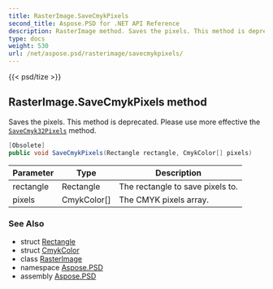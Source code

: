 ```yaml
---
title: RasterImage.SaveCmykPixels
second_title: Aspose.PSD for .NET API Reference
description: RasterImage method. Saves the pixels. This method is deprecated. Please use more effective the SaveCmyk32Pixels method
type: docs
weight: 530
url: /net/aspose.psd/rasterimage/savecmykpixels/
---
```

{{< psd/tize >}}
## RasterImage.SaveCmykPixels method

Saves the pixels. This method is deprecated. Please use more effective the [`SaveCmyk32Pixels`](../savecmyk32pixels/) method.

```csharp
[Obsolete]
public void SaveCmykPixels(Rectangle rectangle, CmykColor[] pixels)
```

| Parameter | Type | Description |
| --- | --- | --- |
| rectangle | Rectangle | The rectangle to save pixels to. |
| pixels | CmykColor[] | The CMYK pixels array. |

### See Also

* struct [Rectangle](../../rectangle/)
* struct [CmykColor](../../cmykcolor/)
* class [RasterImage](../)
* namespace [Aspose.PSD](../../rasterimage/)
* assembly [Aspose.PSD](../../../)


